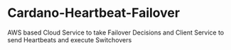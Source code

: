 # Cardano-Heartbeat-Failover
AWS based Cloud Service to take Failover Decisions and Client Service to send Heartbeats and execute Switchovers
